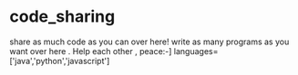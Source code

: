 # code_sharing
share as much code as you can over here!
write as many programs as you want over here . Help each other , peace:-]
languages=['java','python','javascript']
